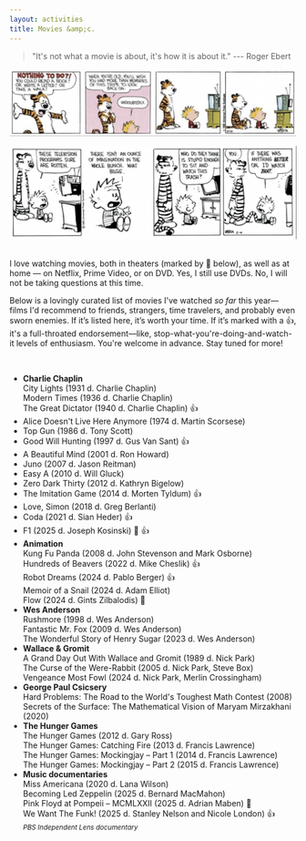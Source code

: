 ```yaml
---
layout: activities
title: Movies &amp;c.
---
```


> "It's not what a movie is about, it's how it is about it." --- Roger Ebert 

![ch-movies](images/ch5.png)

![ch-movies](images/ch5a.png)

<br>
I love watching movies, both in theaters (marked by 🎥 below), as well as at home &mdash; on Netflix, Prime Video, or on DVD. Yes, I still use DVDs. No, I will not be taking questions at this time.

Below is a lovingly curated list of movies I've watched *so far* this year&mdash;films I'd recommend to friends, strangers, time travelers, and probably even sworn enemies. If it’s listed here, it’s worth your time. If it’s marked with a 👍, it's a full-throated endorsement&mdash;like, stop-what-you're-doing-and-watch-it levels of enthusiasm. You're welcome in advance. Stay tuned for more!

<br>

- **Charlie Chaplin** <br>
  City Lights (1931 d. Charlie Chaplin) <br>
  Modern Times (1936 d. Charlie Chaplin) <br>
  The Great Dictator (1940 d. Charlie Chaplin)  👍
- Alice Doesn't Live Here Anymore (1974 d. Martin Scorsese)
- Top Gun (1986 d. Tony Scott)
- Good Will Hunting (1997 d. Gus Van Sant)  👍
- A Beautiful Mind (2001 d. Ron Howard)
- Juno (2007 d. Jason Reitman)
- Easy A (2010 d. Will Gluck)
- Zero Dark Thirty (2012 d. Kathryn Bigelow)
- The Imitation Game (2014 d. Morten Tyldum) 👍
- Love, Simon (2018 d. Greg Berlanti)
- Coda (2021 d. Sian Heder) 👍
- F1 (2025 d. Joseph Kosinski) 🎥 👍
- **Animation** <br>
  Kung Fu Panda (2008 d. John Stevenson and Mark Osborne) <br>
  Hundreds of Beavers (2022 d. Mike Cheslik) 👍  <br>
  Robot Dreams (2024 d. Pablo Berger) 👍 <br>
  Memoir of a Snail (2024 d. Adam Elliot) <br>
  Flow (2024 d. Gints Zilbalodis) 🎥
- **Wes Anderson** <br>
  Rushmore (1998 d. Wes Anderson) <br>
  Fantastic Mr. Fox (2009 d. Wes Anderson) <br>
  The Wonderful Story of Henry Sugar (2023 d. Wes Anderson) <br>
- **Wallace & Gromit** <br>
  A Grand Day Out With Wallace and Gromit (1989 d. Nick Park) <br>
  The Curse of the Were-Rabbit (2005 d. Nick Park, Steve Box) <br>
  Vengeance Most Fowl (2024 d. Nick Park, Merlin Crossingham)
- **George Paul Csicsery** <br>
  Hard Problems: The Road to the World's Toughest Math Contest (2008) <br>
  Secrets of the Surface: The Mathematical Vision of Maryam Mirzakhani (2020)
- **The Hunger Games** <br>
  The Hunger Games (2012 d. Gary Ross) <br>
  The Hunger Games: Catching Fire (2013 d. Francis Lawrence) <br>
  The Hunger Games: Mockingjay – Part 1 (2014 d. Francis Lawrence) <br>
  The Hunger Games: Mockingjay – Part 2 (2015 d. Francis Lawrence)
- **Music documentaries** <br>
  Miss Americana (2020 d. Lana Wilson) <br>
  Becoming Led Zeppelin (2025 d. Bernard MacMahon) <br>
  Pink Floyd at Pompeii – MCMLXXII (2025 d. Adrian Maben) 🎥 <br>
  We Want The Funk! (2025 d. Stanley Nelson and Nicole London) 👍 <br> <small>_PBS Independent Lens documentary_</small>

